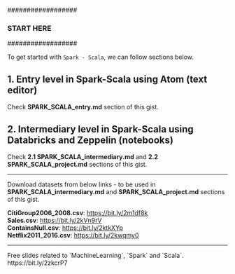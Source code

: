 ##################
### START HERE ###
##################

To get started with `Spark - Scala`, we can follow sections below.

## 1. Entry level in Spark-Scala using Atom (text editor)

Check <b>SPARK_SCALA_entry.md</b> section of this gist.

## 2. Intermediary level in Spark-Scala using Databricks and Zeppelin (notebooks)

Check <b>2.1 SPARK_SCALA_intermediary.md</b> and <b>2.2 SPARK_SCALA_project.md</b> sections of this gist.
<hr>

Download datasets from below links - to be used in <b>SPARK_SCALA_intermediary.md</b> and <b>SPARK_SCALA_project.md</b> sections of this gist.<br>

<b>CitiGroup2006_2008.csv</b>: https://bit.ly/2m1df8k<br>
<b>Sales.csv</b>: https://bit.ly/2kVn9rV<br>
<b>ContainsNull.csv</b>: https://bit.ly/2ktkXYp<br>
<b>Netflix2011_2016.csv</b>: https://bit.ly/2kwqmy0

<hr>
Free slides related to `MachineLearning`, `Spark` and `Scala`.<br>
https://bit.ly/2zkcrP7
